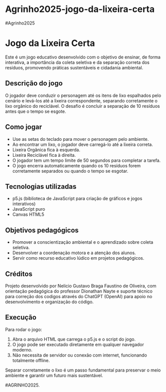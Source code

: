 # Agrinho2025-jogo-da-lixeira-certa
#Agrinho2025


# Jogo da Lixeira Certa

Este é um jogo educativo desenvolvido com o objetivo de ensinar, de forma interativa, a importância da coleta seletiva e da separação correta dos resíduos, promovendo práticas sustentáveis e cidadania ambiental.

## Descrição do jogo

O jogador deve conduzir o personagem até os itens de lixo espalhados pelo cenário e levá-los até a lixeira correspondente, separando corretamente o lixo orgânico do reciclável. O desafio é concluir a separação de 10 resíduos antes que o tempo se esgote.

## Como jogar

- Use as setas do teclado para mover o personagem pelo ambiente.
- Ao encontrar um lixo, o jogador deve carregá-lo até a lixeira correta.
- Lixeira Orgânica fica à esquerda.
- Lixeira Reciclável fica à direita.
- O jogador tem um tempo limite de 50 segundos para completar a tarefa.
- O jogo encerra automaticamente quando os 10 resíduos forem corretamente separados ou quando o tempo se esgotar.

## Tecnologias utilizadas

- p5.js (biblioteca de JavaScript para criação de gráficos e jogos interativos)
- JavaScript puro
- Canvas HTML5

## Objetivos pedagógicos

- Promover a conscientização ambiental e o aprendizado sobre coleta seletiva.
- Desenvolver a coordenação motora e a atenção dos alunos.
- Servir como recurso educativo lúdico em projetos pedagógicos.

## Créditos

Projeto desenvolvido por Nelicio Gustavo Braga Faustino de Oliveira, com orientação pedagógica do professor Dionathan Nayte e suporte técnico para correção dos codigos através do ChatGPT (OpenAI) para apoio no desenvolvimento e organização do código.

## Execução

Para rodar o jogo:

1. Abra o arquivo HTML que carrega o p5.js e o script do jogo.
2. O jogo pode ser executado diretamente em qualquer navegador moderno.
3. Não necessita de servidor ou conexão com internet, funcionando totalmente offline.

Separar corretamente o lixo é um passo fundamental para preservar o meio ambiente e garantir um futuro mais sustentável.


#AGRINHO2025.
